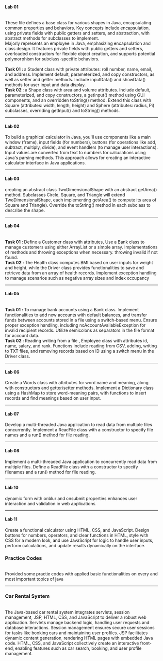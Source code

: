 <h4>Lab 01  </h4> <br>
These file defines a base class for various shapes in Java, encapsulating common properties and behaviors. Key concepts include encapsulation, using private fields with public getters and setters, and abstraction, with abstract methods for subclasses to implement. <br>
Majorly represents an employee in Java, emphasizing encapsulation and class design. It features private fields with public getters and setters, overloaded constructors for flexible object creation, and supports potential polymorphism for subclass-specific behaviors. <br>
<br> <b>Task 01 : </b> a Student class with private attributes: roll number, name, email, and address. Implement default, parameterized, and copy constructors, as well as setter and getter methods. Include inputData() and showData() methods for user input and data display. <br>
<b>Task 02 : </b>  a Shape class with area and volume attributes. Include default, parameterized, and copy constructors, a getInput() method using GUI components, and an overridden toString() method. Extend this class with Square (attributes: width, length, height) and Sphere (attributes: radius, Pi) subclasses, overriding getInput() and toString() methods. <br>
<hr>
<h4>Lab 02  </h4> To build a graphical calculator in Java, you'll use components like a main window (frame), input fields (for numbers), buttons (for operations like add, subtract, multiply, divide), and event handlers (to manage user interactions). Input values are converted from text to numbers for calculations using Java's parsing methods. This approach allows for creating an interactive calculator interface in Java applications. <br>
<hr>
<h4>Lab 03  </h4> creating an abstract class TwoDimensionalShape with an abstract getArea() method. Subclasses Circle, Square, and Triangle will extend TwoDimensionalShape, each implementing getArea() to compute its area of Square and Triangle). Override the toString() method in each subclass to describe the shape. 
<br>
<hr>
<h4>Lab 04  </h4> <br>
<b>Task 01 : </b>Define a Customer class with attributes, Use a Bank class to manage customers using either ArrayList or a simple array. Implementations of methods 
and throwing exceptions when necessary. throwing invalid if not found. <br>
<b>Task 02 : </b>The Health class computes BMI based on user inputs for weight and height, while the Driver class provides functionalities to save and retrieve data from an array of health records. Implement exception handling to manage scenarios such as negative array sizes and index occupancy <br>
<hr>
<h4>Lab 05  </h4>  <br>
<b>Task 01 : </b>  To manage bank accounts using a Bank class. Implement functionalities to add new accounts with default balances, and transfer funds between accounts stored in a file using a switch-based menu. Ensure proper exception handling, including noAccountAvailableException for invalid recipient records. Utilize semicolons as separators in the file format for account data.
<br>
<b>Task 02 : </b> Reading writing from a file , Employee class with attributes id, name, salary, and rank. Functions include reading from CSV, adding, writing to TXT files, and removing records based on ID using a switch menu in the Driver class.<br>
<hr>
<h4>Lab 06  </h4>  Create a Words class with attributes for word name and meaning, along with constructors and getter/setter methods. Implement a Dictionary class using a HashMap to store word-meaning pairs, with functions to insert records and find meanings based on user input. <br>
<hr>
<h4>Lab 07  </h4> Develop a multi-threaded Java application to read data from multiple files concurrently. Implement a ReadFile class with a constructor to specify file names and a run() method for file reading.
<br>
<hr>
<h4>Lab 08  </h4> Implement a multi-threaded Java application to concurrently read data from multiple files. Define a ReadFile class with a constructor to specify filenames and a run() method for file reading. <br>
<hr>
<h4>Lab 10  </h4> dynamic form with onblur and onsubmit properties enhances user interaction and validation in web applications. <br>
<hr>
<h4>Lab 11  </h4> Create a functional calculator using HTML, CSS, and JavaScript. Design buttons for numbers, operators, and clear functions in HTML, style with CSS for a modern look, and use JavaScript for logic to handle user inputs, perform calculations, and update results dynamically on the interface.
<br>

<h3>Practice Codes </h3> <br>
Provided some practie codes with applied basic functionalities on every and most important topics of java <br>

<hr>

<h3>Car Rental System</h3> <br>
The Java-based car rental system integrates servlets, session management, JSP, HTML, CSS, and JavaScript to deliver a robust web application. Servlets manage backend logic, handling user requests and database interactions. Session management ensures secure user sessions for tasks like booking cars and maintaining user profiles. JSP facilitates dynamic content generation, rendering HTML pages with embedded Java code. HTML, CSS, and JavaScript collectively create an interactive front-end, enabling features such as car search, booking, and user profile management.<br>



